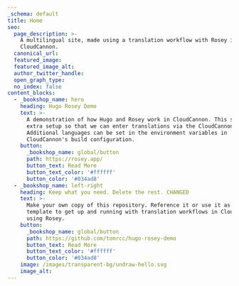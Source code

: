 ```yaml
---
_schema: default
title: Home
seo:
  page_description: >-
    A multilingual site, made using a translation workflow with Rosey in
    CloudCannon.
  canonical_url:
  featured_image:
  featured_image_alt:
  author_twitter_handle:
  open_graph_type:
  no_index: false
content_blocks:
  - _bookshop_name: hero
    heading: Hugo Rosey Demo
    text: >-
      A demonstration of how Hugo and Rosey work in CloudCannon. This site has
      extra setup so that we can enter translations via the CloudCannon GUI.
      Additional languages can be set in the environment variables in
      CloudCannon's build configuration.
    button:
      _bookshop_name: global/button
      path: https://rosey.app/
      button_text: Read More
      button_text_color: '#ffffff'
      button_color: '#034ad8'
  - _bookshop_name: left-right
    heading: Keep what you need. Delete the rest. CHANGED
    text: >-
      Make your own copy of this repository. Reference it or use it as a
      template to get up and running with translation workflows in CloudCannon
      using Rosey.
    button:
      _bookshop_name: global/button
      path: https://github.com/tomrcc/hugo-rosey-demo
      button_text: Read More
      button_text_color: '#ffffff'
      button_color: '#034ad8'
    image: /images/transparent-bg/undraw-hello.svg
    image_alt:
---
```

